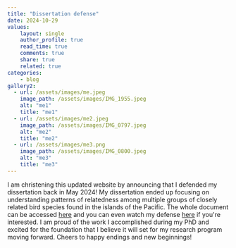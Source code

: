```yaml
---
title: "Dissertation defense"
date: 2024-10-29
values:
    layout: single
    author_profile: true
    read_time: true
    comments: true
    share: true
    related: true
categories:
    - blog
gallery2:
  - url: /assets/images/me.jpeg
    image_path: /assets/images/IMG_1955.jpeg
    alt: "me1"
    title: "me1"
  - url: /assets/images/me2.jpeg
    image_path: /assets/images/IMG_0797.jpeg
    alt: "me2"
    title: "me2"
  - url: /assets/images/me3.png
    image_path: /assets/images/IMG_0800.jpeg
    alt: "me3"
    title: "me3"
---
```


I am christening this updated website by announcing that I defended my dissertation back in May 2024! My dissertation ended up focusing on understanding patterns of relatedness among multiple groups of closely related bird species found in the islands of the Pacific. The whole document can be accessed [here](https://proquest.com/docview/3097678257) and you can even watch my defense [here](https://youtu.be/fD9wlKniLt8?si=F6L9XVtGPye_paUL) if you're interested. I am proud of the work I accomplished during my PhD and excited for the foundation that I believe it will set for my research program moving forward. Cheers to happy endings and new beginnings!

